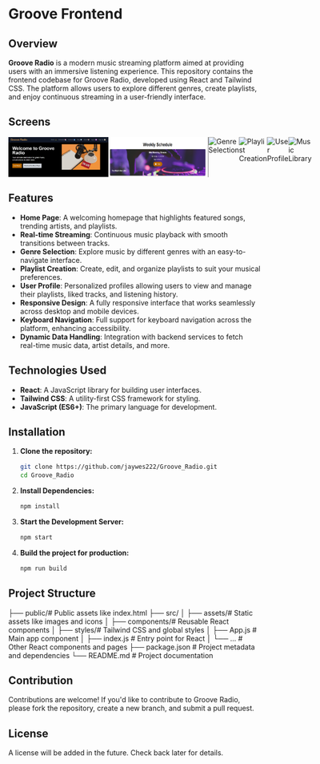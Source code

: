 # Groove Frontend

## Overview

**Groove Radio**  is a modern music streaming platform aimed at providing users with an immersive listening experience. This repository contains the frontend codebase for Groove Radio, developed using React and Tailwind CSS. The platform allows users to explore different genres, create playlists, and enjoy continuous streaming in a user-friendly interface.

## Screens
<div style="display: flex; justify-content: space-between;">
  <img src="src/assets/Home_Page.PNG" alt="Home Page" width="200" />
  <img src="src/assets/Now_Playing.PNG" alt="Now Playing" width="200" /> 
  <img src="src/assets/genres.PNG" alt="Genre Selection" width="200" /> 
  <img src="src/assets/playlist.PNG" alt="Playlist Creation" width="200" /> 
  <img src="src/assets/profile.PNG" alt="User Profile" width="200" /> 
  <img src="src/assets/library.PNG" alt="Music Library" width="200" />
</div>

## Features

- **Home Page**: A welcoming homepage that highlights featured songs, trending artists, and playlists.
- **Real-time Streaming**: Continuous music playback with smooth transitions between tracks.
- **Genre Selection**: Explore music by different genres with an easy-to-navigate interface.
- **Playlist Creation**: Create, edit, and organize playlists to suit your musical preferences.
- **User Profile**:  Personalized profiles allowing users to view and manage their playlists, liked tracks, and listening history.
- **Responsive Design**: A fully responsive interface that works seamlessly across desktop and mobile devices.
- **Keyboard Navigation**: Full support for keyboard navigation across the platform, enhancing accessibility.
- **Dynamic Data Handling**: Integration with backend services to fetch real-time music data, artist details, and more.

## Technologies Used

- **React**: A JavaScript library for building user interfaces.
- **Tailwind CSS**: A utility-first CSS framework for styling.
- **JavaScript (ES6+)**: The primary language for development.

## Installation

1. **Clone the repository:**
   ```bash
   git clone https://github.com/jaywes222/Groove_Radio.git
   cd Groove_Radio

2. **Install Dependencies:**
   ```bash
   npm install

3. **Start the Development Server:**
   ```bash
   npm start

4. **Build the project for production:**
   ```bash
   npm run build

## Project Structure

├── public/# Public assets like index.html
├── src/
│   ├── assets/# Static assets like images and icons
│   ├── components/# Reusable React components
│   ├── styles/# Tailwind CSS and global styles
│   ├── App.js # Main app component
│   ├── index.js # Entry point for React
│   └── ... # Other React components and pages
├── package.json # Project metadata and dependencies
└── README.md # Project documentation

## Contribution

Contributions are welcome! If you'd like to contribute to Groove Radio, please fork the repository, create a new branch, and submit a pull request.

## License

A license will be added in the future. Check back later for details.
